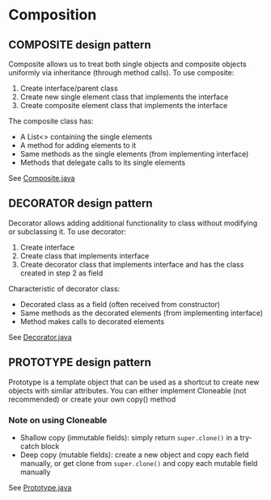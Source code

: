 # Composition

## COMPOSITE design pattern

Composite allows us to treat both single objects and composite objects uniformly via inheritance (through method calls). To use composite:
1. Create interface/parent class
2. Create new single element class that implements the interface
3. Create composite element class that implements the interface

The composite class has:
- A List<> containing the single elements
- A method for adding elements to it
- Same methods as the single elements (from implementing interface)
- Methods that delegate calls to its single elements

See [Composite.java](code/Composite.java)

## DECORATOR design pattern

Decorator allows adding additional functionality to class without modifying or subclassing it. To use decorator:

1. Create interface
2. Create class that implements interface
3. Create decorator class that implements interface and has the class created in step 2 as field
   
Characteristic of decorator class:
- Decorated class as a field (often received from constructor)
- Same methods as the decorated elements (from implementing interface)
- Method makes calls to decorated elements

See [Decorator.java](code/Decorator.java)

## PROTOTYPE design pattern

Prototype is a template object that can be used as a shortcut to create new objects with similar attributes.
You can either implement Cloneable (not recommended) or create your own copy() method

### Note on using Cloneable
- Shallow copy (immutable fields): simply return `super.clone()` in a try-catch block
- Deep copy (mutable fields): create a new object and copy each field manually, or get clone from `super.clone()` and copy each mutable field manually

See [Prototype.java](code/Prototype.java)


